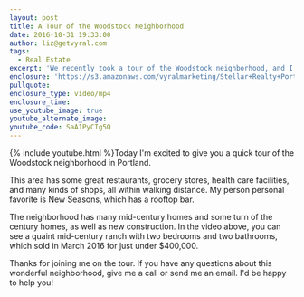 ```yaml
---
layout: post
title: A Tour of the Woodstock Neighborhood
date: 2016-10-31 19:33:00
author: liz@getvyral.com
tags:
  - Real Estate
excerpt: 'We recently took a tour of the Woodstock neighborhood, and I wanted to give you a look. This neighborhood has some great shops and restaurants, and plenty of architectural charm.'
enclosure: 'https://s3.amazonaws.com/vyralmarketing/Stellar+Realty+Portland/Portland+Real+Estate+Agent+-+A+Tour+of+the+Woodstock+Neighborhood.mp4'
pullquote:
enclosure_type: video/mp4
enclosure_time:
use_youtube_image: true
youtube_alternate_image:
youtube_code: SaA1PyCIg5Q
---
```



{% include youtube.html %}Today I'm excited to give you a quick tour of the Woodstock neighborhood in Portland.

This area has some great restaurants, grocery stores, health care facilities, and many kinds of shops, all within walking distance. My person personal favorite is New Seasons, which has a rooftop bar.

The neighborhood has many mid-century homes and some turn of the century homes, as well as new construction. In the video above, you can see a quaint mid-century ranch with two bedrooms and two bathrooms, which sold in March 2016 for just under $400,000.

Thanks for joining me on the tour. If you have any questions about this wonderful neighborhood, give me a call or send me an email. I'd be happy to help you!
